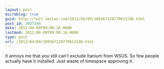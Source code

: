 ```yaml
---
layout: post
microblog: true
guid: http://twit.vmstan.com/2012/04/09/189367128770613248.html
post_id: 3037244
date: 2012-04-09T09:00:16-0600
lastmod: 2012-04-09T09:00:16-0600
type: post
url: /2012/04/09/189367128770613248.html
---
```

It annoys me that you still can't exclude Itanium from WSUS. So few people actually have it installed. Just waste of timespace approving it.
